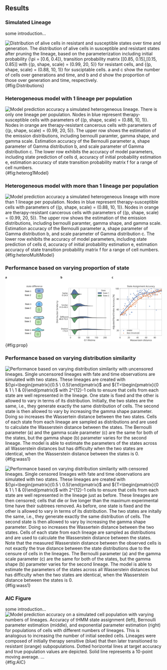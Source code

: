 ## Results

### Simulated Lineage

some introduction...

![**Distribution of alive cells in resistant and susceptible states over time and generation.** The distribution of alive cells in susceptible and resistant states after pruning the lineage, based on the parameterization including initial probability ${\pi = [0.6, 0.4]}$, transition probability matrix $[[0.85, 0.15],[0.15, 0.85]]$ with ${(p, shape, scale) = (0.99, 20, 5)}$ for resistant cells, and ${(p, shape, scale) = (0.88, 10, 1)}$ for susciptable cells. **a** and **c** show the number of cells over generations and time, and **b** and **d** show the proportion of those over generation and time, respectively.](./output/figure1.svg){#fig:Distributions}


### Heterogeneous model with 1 lineage per population

![Model prediction accuracy a simulated heterogeneous lineage. There is only one lineage per population. Nodes in blue represent therapy-susceptible cells with parameters of ${(p, shape, scale) = (0.88, 10, 1)}$. Nodes in orange are therapy-resistant cancerous cells with parameters of ${(p, shape, scale) = (0.99, 20, 5)}$. The upper row shows the estimation of the emission distributions, including bernoulli paramter, gamma shape, and gamma scale. Estimation accuracy of the Bernoulli parameter **a**, shape parameter of Gamma distribution **b**, and scale parameter of Gamma distribution **c**. The lower row exhibits the accuracy of model parameters, including state prediction of cells **d**, accuracy of initial probability estimation **e**, estimation accuracy of state transition probability matrix **f** for a range of cell numbers.](./output/figure3.svg){#fig:heterog1Model}


### Heterogeneous model with more than 1 lineage per population

![Model prediction accuracy a simulated heterogeneous lineage with more than 1 lineage per population. Nodes in blue represent therapy-susceptible cells with parameters of ${(p, shape, scale) = (0.88, 10, 1)}$. Nodes in orange are therapy-resistant cancerous cells with parameters of ${(p, shape, scale) = (0.99, 20, 5)}$. The upper row shows the estimation of the emission distributions, including bernoulli paramter, gamma shape, and gamma scale. Estimation accuracy of the Bernoulli parameter **a**, shape parameter of Gamma distribution **b**, and scale parameter of Gamma distribution **c**. The lower row exhibits the accuracy of model parameters, including state prediction of cells **d**, accuracy of initial probability estimation **e**, estimation accuracy of state transition probability matrix **f** for a range of cell numbers.](./output/figure4.svg){#fig:heteroMultiModel}


### Performance based on varying proportion of state 

![Model prediction accuracy on a simulated heterogeneous lineage (N=200). Accuracy of tHMM state assignment (left), Bernoulli parameter estimation (middle), and exponential parameter estimation (right) for lineages composed of initially therapy-sensitive (blue) that then later transitioned to therapy-resistant (orange) subpopulations. Dotted horizontal lines at target accuracy and true population values are depicted. Solid line represents a 10-point moving average. ...](./output/figure6.svg){#fig:prop}


### Performance based on varying distribution similarity

![**Performance based on varying distribution similarity with uncensored lineages.** Single uncensored lineages with fate and time observations are simulated with two states. These lineages are created with ${\pi=\begin{pmatrix}{0.5 \\ 0.5}\end{pmatrix}$ and ${T=\begin{pmatrix}{0 & 1 \\ 1 & 0}\end{pmatrix}$ with $2^{12}-1$ cells to ensure that cells from each state are well represented in the lineage. One state is fixed and the other is allowed to vary in terms of its distribution. Initially, the two states are the same, i.e., they generate exactly the same distribution of cells. The second state is then allowed to vary by increasing the gamma shape parameter. Doing so increases the Wassertein distance between the two states. Cells of each state from each lineage are sampled as distributions and are used to calculate the Wasserstein distance between the states. The Bernoulli parameter (a) and the gamma scale parameter (c) are the same for both of the states, but the gamma shape (b) parameter varies for the second lineage. The model is able to estimate the parameters of the states across all Wasserstein distances but has difficulty when the two states are identical, when the Wasserstein distance between the states is $0$.](./output/figure7.svg){#fig:wass1}

![**Performance based on varying distribution similarity with censored lineages.** Single censored lineages with fate and time observations are simulated with two states. These lineages are created with ${\pi=\begin{pmatrix}{0.5 \\ 0.5}\end{pmatrix}$ and ${T=\begin{pmatrix}{0 & 1 \\ 1 & 0}\end{pmatrix}$ with $2^{12}-1$ cells to ensure that cells from each state are well represented in the lineage just as before. These lineages are then censored; cells that die or live longer than the maximum experimental time have their subtrees removed. As before, one state is fixed and the other is allowed to vary in terms of its distribution. The two states are initally the same, i.e., they generate exactly the same distribution of cells. The second state is then allowed to vary by increasing the gamma shape parameter. Doing so increases the Wassertein distance between the two states. Cells of each state from each lineage are sampled as distributions and are used to calculate the Wasserstein distance between the states. Note that the measured Wasserstein distance between the observed cells is not exactly the true distance between the state distributions due to the censure of cells in the lineages. The Bernoulli parameter (a) and the gamma scale parameter (c) are the same for both of the states, but the gamma shape (b) parameter varies for the second lineage. The model is able to estimate the parameters of the states across all Wasserstein distances but has difficulty when the two states are identical, when the Wasserstein distance between the states is $0$.](./output/figure8.svg){#fig:wass1}


### AIC Figure

some introduction...
![Model prediction accuracy on a simulated cell population with varying numbers of lineages. Accuracy of tHMM state assignment (left), Bernoulli parameter estimation (middle), and exponential parameter estimation (right) for populations of cells with different numbers of lineages. This is analogous to increasing the number of initial seeded cells. Lineages were composed of initially therapy sensitive (blue) that then later transitioned to resistant (orange) subpopulations. Dotted horizontal lines at target accuracy and true population values are depicted. Solid line represents a 10-point moving average. ...](./output/figure9.svg){#fig:AIC}